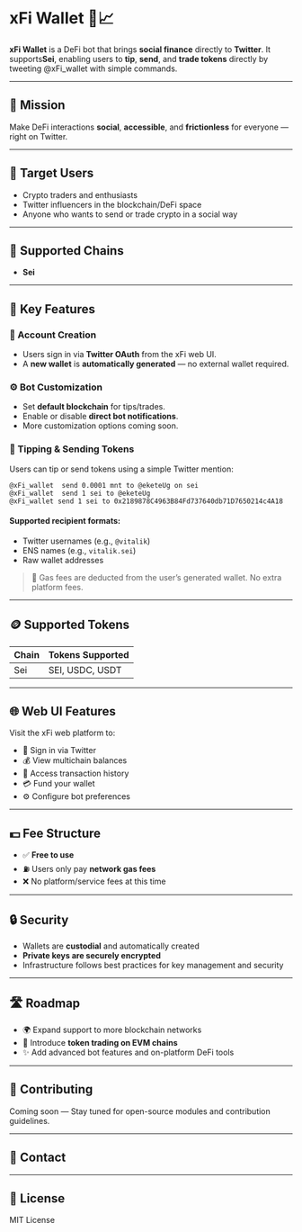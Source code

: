 # xFi Wallet 🤖📈

**xFi Wallet** is a DeFi bot that brings **social finance** directly to **Twitter**. It supports**Sei**, enabling users to **tip**, **send**, and **trade tokens** directly by tweeting @xFi_wallet with simple commands.

---

## 🌟 Mission

Make DeFi interactions **social**, **accessible**, and **frictionless** for everyone — right on Twitter.

---

## 👥 Target Users

- Crypto traders and enthusiasts
- Twitter influencers in the blockchain/DeFi space
- Anyone who wants to send or trade crypto in a social way

---

## 🔗 Supported Chains

- **Sei**

---

## 🧩 Key Features

### 🔐 Account Creation

- Users sign in via **Twitter OAuth** from the xFi web UI.
- A **new wallet** is **automatically generated** — no external wallet required.

### ⚙️ Bot Customization

- Set **default blockchain** for tips/trades.
- Enable or disable **direct bot notifications**.
- More customization options coming soon.

### 💸 Tipping & Sending Tokens

Users can tip or send tokens using a simple Twitter mention:

```text
@xFi_wallet  send 0.0001 mnt to @eketeUg on sei
@xFi_wallet  send 1 sei to @eketeUg
@xFi_wallet send 1 sei to 0x2189878C4963B84Fd737640db71D7650214c4A18
```

#### Supported recipient formats:

- Twitter usernames (e.g., `@vitalik`)
- ENS names (e.g., `vitalik.sei`)
- Raw wallet addresses

> 🧾 Gas fees are deducted from the user’s generated wallet. No extra platform fees.

---

## 🪙 Supported Tokens

| Chain | Tokens Supported |
| ----- | ---------------- |
| Sei   | SEI, USDC, USDT  |

---

## 🌐 Web UI Features

Visit the xFi web platform to:

- 🔐 Sign in via Twitter
- 💰 View multichain balances
- 📜 Access transaction history
- 💳 Fund your wallet
- ⚙️ Configure bot preferences

---

## 💵 Fee Structure

- ✅ **Free to use**
- ⛽ Users only pay **network gas fees**
- ❌ No platform/service fees at this time

---

## 🔒 Security

- Wallets are **custodial** and automatically created
- **Private keys are securely encrypted**
- Infrastructure follows best practices for key management and security

---

## 🛣️ Roadmap

- 🌍 Expand support to more blockchain networks
- 💱 Introduce **token trading on EVM chains**
- ✨ Add advanced bot features and on-platform DeFi tools

---

## 🤝 Contributing

Coming soon — Stay tuned for open-source modules and contribution guidelines.

---

## 📩 Contact

<!-- For support or collaboration, reach out via [Twitter](https://x.com/xFi_wallet) -->

---

## 📝 License

MIT License
